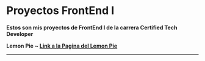 # Proyectos FrontEnd I 

__Estos son mis proyectos de FrontEnd I de la carrera Certified Tech Developer__

__Lemon Pie ~ [Link a la  Pagina del Lemon Pie](https://sturniolobruno.github.io/practicas/frontend-1/lemonPie)__


***

